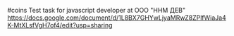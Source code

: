 #coins
Test task for javascript developer at ООО "ННМ ДЕВ"
https://docs.google.com/document/d/1L8BX7GHYwLjyaMRwZ8ZPlfWiaJa4K-MtXLsfVgH7of4/edit?usp=sharing
